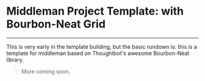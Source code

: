 # Middleman Project Template: with Bourbon-Neat Grid
------

This is very early in the template building, but the basic rundown is: this is a template for middleman based on Thoughtbot's awesome Bourbon-Neat library.

> More coming soon.